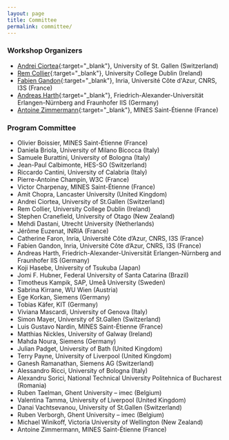 ```yaml
---
layout: page
title: Committee
permalink: committee/
---
```

<h3>Workshop Organizers</h3>

* [Andrei Ciortea](http://www.andreiciortea.ro/){:target="_blank"}, University of St. Gallen (Switzerland)
* [Rem Collier](https://people.ucd.ie/rem.collier){:target="_blank"}, University College Dublin (Ireland)
* [Fabien Gandon](http://fabien.info/){:target="_blank"}, Inria, Université Côte d'Azur, CNRS, I3S (France)
* [Andreas Harth](https://harth.org/andreas/){:target="_blank"}, Friedrich-Alexander-Universität Erlangen-Nürnberg and Fraunhofer IIS (Germany)
* [Antoine Zimmermann](https://www.emse.fr/~zimmermann/){:target="_blank"}, MINES Saint-Étienne (France)


<h3>Program Committee</h3>

* Olivier Boissier, MINES Saint-Étienne (France)
* Daniela Briola, University of Milano Bicocca (Italy)
* Samuele Burattini, University of Bologna (Italy)
* Jean-Paul Calbimonte, HES-SO (Switzerland)
* Riccardo Cantini, University of Calabria (Italy)
* Pierre-Antoine Champin, W3C (France)
* Victor Charpenay, MINES Saint-Étienne (France)
* Amit Chopra, Lancaster University (United Kingdom)
* Andrei Ciortea, University of St.Gallen (Switzerland)
* Rem Collier, University College Dublin (Ireland)
* Stephen Cranefield, University of Otago (New Zealand)
* Mehdi Dastani, Utrecht University (Netherlands)
* Jérôme Euzenat, INRIA (France)
* Catherine Faron, Inria, Université Côte d’Azur, CNRS, I3S (France)
* Fabien Gandon, Inria, Université Côte d’Azur, CNRS, I3S (France)
* Andreas Harth, Friedrich-Alexander-Universität Erlangen-Nürnberg and Fraunhofer IIS (Germany)
* Koji Hasebe, University of Tsukuba (Japan)
* Jomi F. Hubner, Federal University of Santa Catarina (Brazil)
* Timotheus Kampik, SAP, Umeå University (Sweden)
* Sabrina Kirrane, WU Wien (Austria)
* Ege Korkan, Siemens (Germany)
* Tobias Käfer, KIT (Germany)
* Viviana Mascardi, University of Genova (Italy)
* Simon Mayer, University of St.Gallen (Switzerland)
* Luis Gustavo Nardin, MINES Saint-Étienne (France)
* Matthias Nickles, University of Galway (Ireland)
* Mahda Noura, Siemens (Germany)
* Julian Padget, University of Bath (United Kingdom)
* Terry Payne, University of Liverpool (United Kingdom)
* Ganesh Ramanathan, Siemens AG (Switzerland)
* Alessandro Ricci, University of Bologna (Italy)
* Alexandru Sorici, National Technical University Politehnica of Bucharest (Romania)
* Ruben Taelman, Ghent University – imec (Belgium)
* Valentina Tamma, University of Liverpool (United Kingdom)
* Danai Vachtsevanou, University of St.Gallen (Switzerland)
* Ruben Verborgh, Ghent University – imec (Belgium)
* Michael Winikoff, Victoria University of Wellington (New Zealand)
* Antoine Zimmermann, MINES Saint-Étienne (France)

